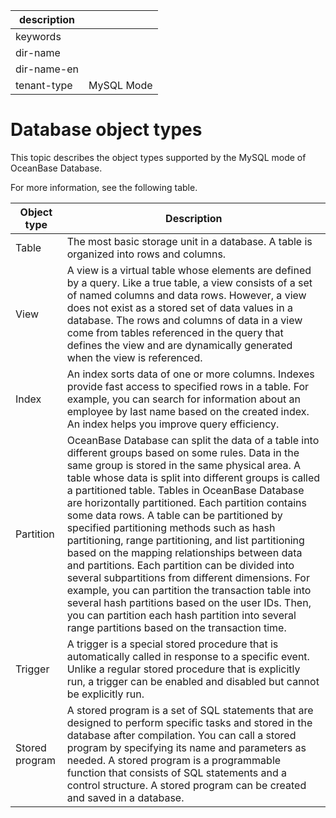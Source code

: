 | description ||
|---|---|
| keywords ||
| dir-name ||
| dir-name-en ||
| tenant-type | MySQL Mode |

# Database object types

This topic describes the object types supported by the MySQL mode of OceanBase Database.

For more information, see the following table.


| Object type | Description |
|----------------------|----------|
| Table | The most basic storage unit in a database. A table is organized into rows and columns.  |
| View | A view is a virtual table whose elements are defined by a query. Like a true table, a view consists of a set of named columns and data rows. However, a view does not exist as a stored set of data values in a database. The rows and columns of data in a view come from tables referenced in the query that defines the view and are dynamically generated when the view is referenced.  |
| Index | An index sorts data of one or more columns. Indexes provide fast access to specified rows in a table. For example, you can search for information about an employee by last name based on the created index. An index helps you improve query efficiency.  |
| Partition | OceanBase Database can split the data of a table into different groups based on some rules. Data in the same group is stored in the same physical area. A table whose data is split into different groups is called a partitioned table. Tables in OceanBase Database are horizontally partitioned. Each partition contains some data rows. A table can be partitioned by specified partitioning methods such as hash partitioning, range partitioning, and list partitioning based on the mapping relationships between data and partitions. Each partition can be divided into several subpartitions from different dimensions. For example, you can partition the transaction table into several hash partitions based on the user IDs. Then, you can partition each hash partition into several range partitions based on the transaction time.  |
| Trigger | A trigger is a special stored procedure that is automatically called in response to a specific event. Unlike a regular stored procedure that is explicitly run, a trigger can be enabled and disabled but cannot be explicitly run.  |
| Stored program | A stored program is a set of SQL statements that are designed to perform specific tasks and stored in the database after compilation. You can call a stored program by specifying its name and parameters as needed. A stored program is a programmable function that consists of SQL statements and a control structure. A stored program can be created and saved in a database.  |